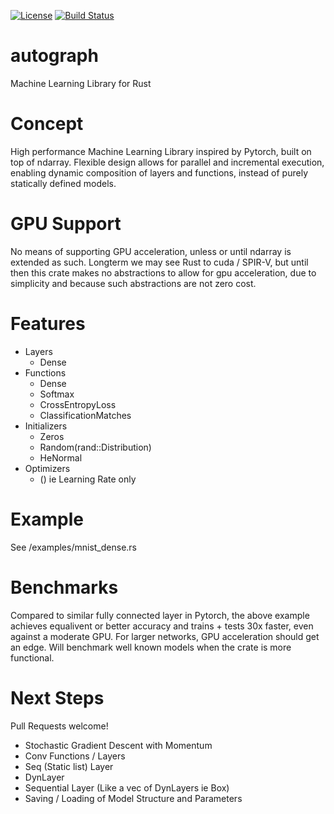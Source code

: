 [![License](https://img.shields.io/badge/license-MIT-blue.svg)](https://github.com/charles-r-earp/autograph/LICENSE)
[![Build Status](https://api.travis-ci.com/charles-r-earp/autograph.svg?branch=master)](https://travis-ci.com/charles-r-earp/autograph)

# autograph
Machine Learning Library for Rust

# Concept
High performance Machine Learning Library inspired by Pytorch, built on top of ndarray. Flexible design allows for parallel and incremental execution, enabling dynamic composition of layers and functions, instead of purely statically defined models. 

# GPU Support
No means of supporting GPU acceleration, unless or until ndarray is extended as such. Longterm we may see Rust to cuda / SPIR-V, but until then this crate makes no abstractions to allow for gpu acceleration, due to simplicity and because such abstractions are not zero cost.  

# Features
- Layers
  - Dense
- Functions
  - Dense
  - Softmax
  - CrossEntropyLoss
  - ClassificationMatches
- Initializers
  - Zeros
  - Random(rand::Distribution)
  - HeNormal
- Optimizers
  - () ie Learning Rate only

# Example
See /examples/mnist_dense.rs

# Benchmarks
Compared to similar fully connected layer in Pytorch, the above example achieves equalivent or better accuracy and trains + tests 30x faster, even against a moderate GPU. For larger networks, GPU acceleration should get an edge. Will benchmark well known models when the crate is more functional.

# Next Steps
Pull Requests welcome!
- Stochastic Gradient Descent with Momentum
- Conv Functions / Layers 
- Seq (Static list) Layer
- DynLayer
- Sequential Layer (Like a vec of DynLayers ie Box<Layer>)
- Saving / Loading of Model Structure and Parameters
  



